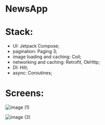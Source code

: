 # NewsApp

# Stack: 
- UI: Jetpack Compose;  
- pagination: Paging 3;
- image loading and caching: Coil;
- networking and caching: Retrofit, OkHttp;
- DI: Hilt;
- async: Coroutines;


# Screens:

![image (1)](https://github.com/peterbartosh/NewsApp/assets/99812822/31884969-35a7-4cd6-8319-d668e72e457b)

![image (3)](https://github.com/peterbartosh/NewsApp/assets/99812822/4a5527da-8ed5-45b5-829c-7f1f5a0a9d66)




